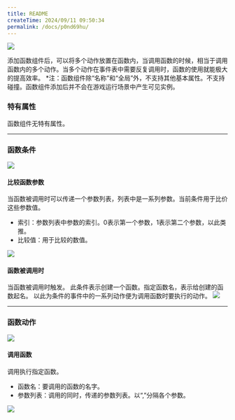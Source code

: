```yaml
---
title: README
createTime: 2024/09/11 09:50:34
permalink: /docs/p0nd69hu/
---
```

![](569352fb93994.png)

添加函数组件后，可以将多个动作放置在函数内，当调用函数的时候，相当于调用函数内的多个动作。当多个动作在事件表中需要反复调用时，函数的使用就能极大的提高效率。
*注：函数组件除“名称”和“全局”外，不支持其他基本属性。不支持碰撞。函数组件添加后并不会在游戏运行场景中产生可见实例。

### 特有属性
函数组件无特有属性。

------------


### 函数条件
![](569352fb438f2.png)
#### 比较函数参数
当函数被调用时可以传递一个参数列表，列表中是一系列参数。当前条件用于比价这些参数值。
- 索引：参数列表中参数的索引。0表示第一个参数，1表示第二个参数，以此类推。
- 比较值：用于比较的数值。

![](569352fb58e6d.png)

#### 函数被调用时
当函数被调用时触发。
此条件表示创建一个函数。指定函数名，表示给创建的函数起名。
以此为条件的事件中的一系列动作便为调用函数时要执行的动作。
![](569352fb7db59.png)

------------


### 函数动作
![](569352fb09be5.png)
#### 调用函数
调用执行指定函数。
- 函数名：要调用的函数的名字。
- 参数列表：调用的同时，传递的参数列表。以“,”分隔各个参数。

![](569352fb2641a.png)